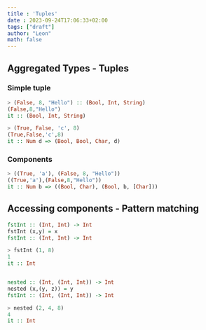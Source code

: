 ```yaml
---
title : 'Tuples'
date : 2023-09-24T17:06:33+02:00
tags: ["draft"]
author: "Leon"
math: false
---
```


## Aggregated Types - Tuples

### Simple tuple

```haskell
> (False, 8, "Hello") :: (Bool, Int, String)
(False,8,"Hello")
it :: (Bool, Int, String)

> (True, False, 'c', 8)
(True,False,'c',8)
it :: Num d => (Bool, Bool, Char, d)
```

### Components

```haskell
> ((True, 'a'), (False, 8, "Hello"))
((True,'a'),(False,8,"Hello"))
it :: Num b => ((Bool, Char), (Bool, b, [Char]))
```

## Accessing components - Pattern matching

```haskell
fstInt :: (Int, Int) -> Int
fstInt (x,y) = x
fstInt :: (Int, Int) -> Int

> fstInt (1, 8)
1
it :: Int


nested :: (Int, (Int, Int)) -> Int
nested (x,(y, z)) = y
fstInt :: (Int, (Int, Int)) -> Int

> nested (2, 4, 8)
4
it :: Int
```

